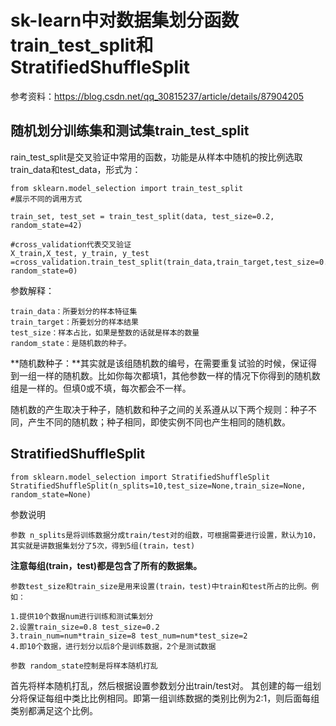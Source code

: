 # sk-learn中对数据集划分函数train_test_split和StratifiedShuffleSplit

参考资料：https://blog.csdn.net/qq_30815237/article/details/87904205

## 随机划分训练集和测试集train_test_split

rain_test_split是交叉验证中常用的函数，功能是从样本中随机的按比例选取train_data和test_data，形式为：

	from sklearn.model_selection import train_test_split
	#展示不同的调用方式
	 
	train_set, test_set = train_test_split(data, test_size=0.2, random_state=42)
	 
	#cross_validation代表交叉验证
	X_train,X_test, y_train, y_test =cross_validation.train_test_split(train_data,train_target,test_size=0.4, random_state=0)

参数解释：

	train_data：所要划分的样本特征集
	train_target：所要划分的样本结果
	test_size：样本占比，如果是整数的话就是样本的数量
	random_state：是随机数的种子。


**随机数种子：**其实就是该组随机数的编号，在需要重复试验的时候，保证得到一组一样的随机数。比如你每次都填1，其他参数一样的情况下你得到的随机数组是一样的。但填0或不填，每次都会不一样。

随机数的产生取决于种子，随机数和种子之间的关系遵从以下两个规则：种子不同，产生不同的随机数；种子相同，即使实例不同也产生相同的随机数。

## StratifiedShuffleSplit

	from sklearn.model_selection import StratifiedShuffleSplit
	StratifiedShuffleSplit(n_splits=10,test_size=None,train_size=None, random_state=None)

参数说明

	参数 n_splits是将训练数据分成train/test对的组数，可根据需要进行设置，默认为10，其实就是讲数据集划分了5次，得到5组(train，test)

**注意每组(train，test)都是包含了所有的数据集。**

	参数test_size和train_size是用来设置(train，test)中train和test所占的比例。例如： 
	
	1.提供10个数据num进行训练和测试集划分 
	2.设置train_size=0.8 test_size=0.2 
	3.train_num=num*train_size=8 test_num=num*test_size=2 
	4.即10个数据，进行划分以后8个是训练数据，2个是测试数据
	
	参数 random_state控制是将样本随机打乱


首先将样本随机打乱，然后根据设置参数划分出train/test对。 其创建的每一组划分将保证每组中类比比例相同。即第一组训练数据的类别比例为2:1，则后面每组类别都满足这个比例。